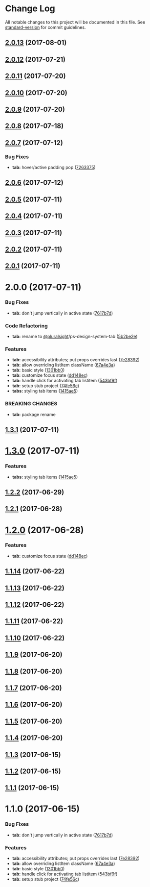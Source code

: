 # Change Log

All notable changes to this project will be documented in this file.
See [standard-version](https://github.com/conventional-changelog/standard-version) for commit guidelines.

<a name="2.0.13"></a>
## [2.0.13](https://github.com/pluralsight/design-system/compare/@pluralsight/ps-design-system-tab@2.0.9...@pluralsight/ps-design-system-tab@2.0.13) (2017-08-01)




<a name="2.0.12"></a>
## [2.0.12](https://github.com/pluralsight/design-system/compare/@pluralsight/ps-design-system-tab@2.0.9...@pluralsight/ps-design-system-tab@2.0.12) (2017-07-21)




<a name="2.0.11"></a>
## [2.0.11](https://github.com/pluralsight/design-system/compare/@pluralsight/ps-design-system-tab@2.0.9...@pluralsight/ps-design-system-tab@2.0.11) (2017-07-20)




<a name="2.0.10"></a>
## [2.0.10](https://github.com/pluralsight/design-system/compare/@pluralsight/ps-design-system-tab@2.0.9...@pluralsight/ps-design-system-tab@2.0.10) (2017-07-20)




<a name="2.0.9"></a>
## [2.0.9](https://github.com/pluralsight/design-system/compare/@pluralsight/ps-design-system-tab@2.0.8...@pluralsight/ps-design-system-tab@2.0.9) (2017-07-20)




<a name="2.0.8"></a>
## [2.0.8](https://github.com/pluralsight/design-system/compare/@pluralsight/ps-design-system-tab@2.0.7...@pluralsight/ps-design-system-tab@2.0.8) (2017-07-18)




<a name="2.0.7"></a>
## [2.0.7](https://github.com/pluralsight/design-system/compare/@pluralsight/ps-design-system-tab@2.0.6...@pluralsight/ps-design-system-tab@2.0.7) (2017-07-12)


### Bug Fixes

* **tab:** hover/active padding pop ([7263375](https://github.com/pluralsight/design-system/commit/7263375))




<a name="2.0.6"></a>
## [2.0.6](https://github.com/pluralsight/design-system/compare/@pluralsight/ps-design-system-tab@2.0.5...@pluralsight/ps-design-system-tab@2.0.6) (2017-07-12)




<a name="2.0.5"></a>
## [2.0.5](https://github.com/pluralsight/design-system/compare/@pluralsight/ps-design-system-tab@2.0.4...@pluralsight/ps-design-system-tab@2.0.5) (2017-07-11)




<a name="2.0.4"></a>
## [2.0.4](https://github.com/pluralsight/design-system/compare/@pluralsight/ps-design-system-tab@2.0.3...@pluralsight/ps-design-system-tab@2.0.4) (2017-07-11)




<a name="2.0.3"></a>
## [2.0.3](https://github.com/pluralsight/design-system/compare/@pluralsight/ps-design-system-tab@2.0.2...@pluralsight/ps-design-system-tab@2.0.3) (2017-07-11)




<a name="2.0.2"></a>
## [2.0.2](https://github.com/pluralsight/design-system/compare/@pluralsight/ps-design-system-tab@2.0.1...@pluralsight/ps-design-system-tab@2.0.2) (2017-07-11)




<a name="2.0.1"></a>
## [2.0.1](https://github.com/pluralsight/design-system/compare/@pluralsight/ps-design-system-tab@2.0.0...@pluralsight/ps-design-system-tab@2.0.1) (2017-07-11)




<a name="2.0.0"></a>
# 2.0.0 (2017-07-11)


### Bug Fixes

* **tab:** don't jump vertically in active state ([7617b7d](https://github.com/pluralsight/design-system/commit/7617b7d))


### Code Refactoring

* **tab:** rename to [@pluralsight](https://github.com/pluralsight)/ps-design-system-tab ([5b2be2e](https://github.com/pluralsight/design-system/commit/5b2be2e))


### Features

* **tab:** accessibility attributes; put props overrides last ([7e28392](https://github.com/pluralsight/design-system/commit/7e28392))
* **tab:** allow overriding listItem className ([67a4e3a](https://github.com/pluralsight/design-system/commit/67a4e3a))
* **tab:** basic style ([1301bb0](https://github.com/pluralsight/design-system/commit/1301bb0))
* **tab:** customize focus state ([dd148ec](https://github.com/pluralsight/design-system/commit/dd148ec))
* **tab:** handle click for activating tab listitem ([543bf9f](https://github.com/pluralsight/design-system/commit/543bf9f))
* **tab:** setup stub project ([74fe56c](https://github.com/pluralsight/design-system/commit/74fe56c))
* **tabs:** styling tab items ([1415ae5](https://github.com/pluralsight/design-system/commit/1415ae5))


### BREAKING CHANGES

* **tab:** package rename




<a name="1.3.1"></a>
## [1.3.1](https://github.com/pluralsight/design-system/compare/@pluralsight/ps-design-system-tab@1.3.0...@pluralsight/ps-design-system-tab@1.3.1) (2017-07-11)




<a name="1.3.0"></a>
# [1.3.0](https://github.com/pluralsight/design-system/compare/@pluralsight/ps-design-system-tab@1.2.2...@pluralsight/ps-design-system-tab@1.3.0) (2017-07-11)


### Features

* **tabs:** styling tab items ([1415ae5](https://github.com/pluralsight/design-system/commit/1415ae5))




<a name="1.2.2"></a>
## [1.2.2](https://github.com/pluralsight/design-system/compare/@pluralsight/ps-design-system-tab@1.2.1...@pluralsight/ps-design-system-tab@1.2.2) (2017-06-29)




<a name="1.2.1"></a>
## [1.2.1](https://github.com/pluralsight/design-system/compare/@pluralsight/ps-design-system-tab@1.2.0...@pluralsight/ps-design-system-tab@1.2.1) (2017-06-28)




<a name="1.2.0"></a>
# [1.2.0](https://github.com/pluralsight/design-system/compare/@pluralsight/ps-design-system-tab@1.1.9...@pluralsight/ps-design-system-tab@1.2.0) (2017-06-28)


### Features

* **tab:** customize focus state ([dd148ec](https://github.com/pluralsight/design-system/commit/dd148ec))




<a name="1.1.14"></a>
## [1.1.14](https://github.com/pluralsight/design-system/compare/@pluralsight/ps-design-system-tab@1.1.9...@pluralsight/ps-design-system-tab@1.1.14) (2017-06-22)




<a name="1.1.13"></a>
## [1.1.13](https://github.com/pluralsight/design-system/compare/@pluralsight/ps-design-system-tab@1.1.9...@pluralsight/ps-design-system-tab@1.1.13) (2017-06-22)




<a name="1.1.12"></a>
## [1.1.12](https://github.com/pluralsight/design-system/compare/@pluralsight/ps-design-system-tab@1.1.9...@pluralsight/ps-design-system-tab@1.1.12) (2017-06-22)




<a name="1.1.11"></a>
## [1.1.11](https://github.com/pluralsight/design-system/compare/@pluralsight/ps-design-system-tab@1.1.9...@pluralsight/ps-design-system-tab@1.1.11) (2017-06-22)




<a name="1.1.10"></a>
## [1.1.10](https://github.com/pluralsight/design-system/compare/@pluralsight/ps-design-system-tab@1.1.9...@pluralsight/ps-design-system-tab@1.1.10) (2017-06-22)




<a name="1.1.9"></a>
## [1.1.9](https://github.com/pluralsight/design-system/compare/@pluralsight/ps-design-system-tab@1.1.8...@pluralsight/ps-design-system-tab@1.1.9) (2017-06-20)




<a name="1.1.8"></a>
## [1.1.8](https://github.com/pluralsight/design-system/compare/@pluralsight/ps-design-system-tab@1.1.7...@pluralsight/ps-design-system-tab@1.1.8) (2017-06-20)




<a name="1.1.7"></a>
## [1.1.7](https://github.com/pluralsight/design-system/compare/@pluralsight/ps-design-system-tab@1.1.6...@pluralsight/ps-design-system-tab@1.1.7) (2017-06-20)




<a name="1.1.6"></a>
## [1.1.6](https://github.com/pluralsight/design-system/compare/@pluralsight/ps-design-system-tab@1.1.5...@pluralsight/ps-design-system-tab@1.1.6) (2017-06-20)




<a name="1.1.5"></a>
## [1.1.5](https://github.com/pluralsight/design-system/compare/@pluralsight/ps-design-system-tab@1.1.4...@pluralsight/ps-design-system-tab@1.1.5) (2017-06-20)




<a name="1.1.4"></a>
## [1.1.4](https://github.com/pluralsight/design-system/compare/@pluralsight/ps-design-system-tab@1.1.3...@pluralsight/ps-design-system-tab@1.1.4) (2017-06-20)




<a name="1.1.3"></a>
## [1.1.3](https://github.com/pluralsight/design-system/compare/@pluralsight/ps-design-system-tab@1.1.2...@pluralsight/ps-design-system-tab@1.1.3) (2017-06-15)




<a name="1.1.2"></a>
## [1.1.2](https://github.com/pluralsight/design-system/compare/@pluralsight/ps-design-system-tab@1.1.1...@pluralsight/ps-design-system-tab@1.1.2) (2017-06-15)




<a name="1.1.1"></a>
## [1.1.1](https://github.com/pluralsight/design-system/compare/@pluralsight/ps-design-system-tab@1.1.0...@pluralsight/ps-design-system-tab@1.1.1) (2017-06-15)




<a name="1.1.0"></a>
# 1.1.0 (2017-06-15)


### Bug Fixes

* **tab:** don't jump vertically in active state ([7617b7d](https://github.com/pluralsight/design-system/commit/7617b7d))


### Features

* **tab:** accessibility attributes; put props overrides last ([7e28392](https://github.com/pluralsight/design-system/commit/7e28392))
* **tab:** allow overriding listItem className ([67a4e3a](https://github.com/pluralsight/design-system/commit/67a4e3a))
* **tab:** basic style ([1301bb0](https://github.com/pluralsight/design-system/commit/1301bb0))
* **tab:** handle click for activating tab listitem ([543bf9f](https://github.com/pluralsight/design-system/commit/543bf9f))
* **tab:** setup stub project ([74fe56c](https://github.com/pluralsight/design-system/commit/74fe56c))
